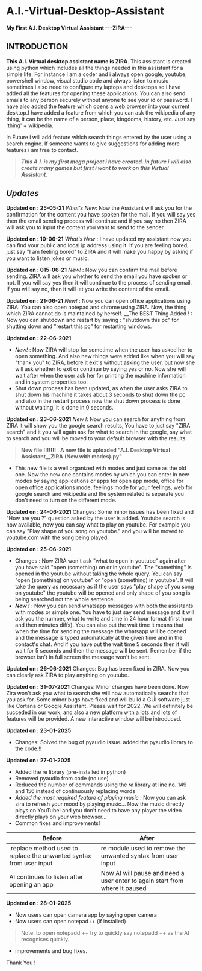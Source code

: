 # A.I.-Virtual-Desktop-Assistant
__My First A.I. Desktop Virtual Assistant ---ZIRA---__

## INTRODUCTION
__This A.I. Virtual desktop assistant name is ZIRA__. This assistant is created using python which includes all the things needed in this assistant for a simple life. For instance I am
a coder and i always open google, youtube, powershell window, visual studio code and always listen to music sometimes i also need to configure my laptops and desktops so i have 
added all the features for opening these applications. You can also send emails to any person securely without anyone to see your id or password. I have also added the feature 
which opens a web browser into your current desktop.I have added a feature from which you can ask the wikipedia of any thing, it can be the name of a person, place, kingdoms, 
history, etc. Just say 'thing' + wikipedia.

In Future i will add feature which search things entered by the user using a search engine. If someone wants to give suggestions for adding more features i am free to contact.

>__*This A.I. is my first mega project i have created. In future i will also create many games but first i want to work on this Virtual Assistant.*__

## *Updates*
__Updated on :  25-05-21__
*What's New*: Now the Assistant will ask you for the confirmation for the content you have spoken for the mail. If you will say yes then the email sending process will continue and if you say no then ZIRA will ask you to input the content you want to send to the sender. 

__Updated on :  10-06-21__
*What's New* :  I have updated my assistant now you can find your public and local ip address using it. If you are feeling bored, just say "I am feeling bored" to ZIRA and it will make you happy by asking if you want to listen jokes or music.

__Updated on :  015-06-21__
*New!* :  Now you can confirm the mail before sending. ZIRA will ask you whether to send the email you have spoken or not. If you will say yes then it will continue to the process of sending email. If you will say no, then it will let you write the content of the email.

__Updated on :  21-06-21__
*New!* : Now you can open office applications using ZIRA. You can also open notepad and chrome using ZIRA. Now, the thing which ZIRA cannot do is maintained by herself.
__The BEST Thing Added ! : Now you can shutdown and restart by saying : "shutdown this pc" for shutting down and "restart this pc" for restarting windows.

__Updated on : 22-06-2021__
* *New!* : Now ZIRA will stop for sometime when the user has asked her to open something. And also new things were added like when you will say "thank you" to ZIRA, before it exit's without asking the user, but now she will ask whether to exit or continue by saying yes or no. Now she will wait after when the user ask her for printing the machine information and in system properties too. 
* Shut down process has been updated, as when the user asks ZIRA to shut down his machine it takes about 3 seconds to shut down the pc and also in the restart process now the shut down process is done without waiting, it is done in 0 seconds.

__Updated on : 23-06-2021__
*New !*: Now you can search for anything from ZIRA it will show you the google search results, You have to just say "ZIRA search" and it you will again ask for what to search in the google, say what to search and you will be moved to your default browser with the results.

> __New file !!!!!!!  :  A new file is uploaded "A.I. Desktop Virtual Assistant__ZIRA__ __(New with modes).py"__. 
* This new file is a well organized with modes and just same as the old one. Now the new one contains modes by which you can enter in new modes by saying applications or apps for open app mode, office for open office applications mode, feelings mode for your feelings, web for google search and wikipedia and the system related is separate you don't need to turn on the different mode.

__Updated on : 24-06-2021__
Changes: Some minor issues has been fixed and "How are you ?" question asked by the user is added. Youtube search is now available, now you can say what to play on youtube. For example you can say "Play shape of you song on youtube." and you will be moved to youtube.com with the song being played.

__Updated on : 25-06-2021__
* Changes : Now ZIRA won't ask "what to open in youtube" again after you have said "open (something) on or in youtube". The "something" is opened in the youtube without taking the whole query. You can say "open (something) on youtube" or "open (something) in youtube". It will take the query as necessary as if the user says "play shape of you song on youtube" the youtube will be opened and only shape of you song is being searched not the whole sentence. 
* *__New !__* : Now you can send whatsapp messages with both the assistants with modes or simple one. You have to just say send message and it will ask you the number, what to write and time in 24 hour format (first hour and then minutes diffs). You can also put the wait time it means that when the time for sending the message the whatsapp will be opened and the message is typed automatically at the given time and in the contact's chat. And if you have put the wait time 5 seconds then it will wait for 5 seconds and then the message will be sent. Remember if the browser isn't in full screen the message won't be sent. 

__Updated on : 26-06-2021__
Changes: Bug has been fixed in ZIRA. Now you can clearly ask ZIRA to play anything on youtube.

__Updated on : 31-07-2021__
Changes: Minor changes have been done. Now Zira won't ask you what to search she will now automatically searchs that you ask for. Some minor bugs have fixed and will build a GUI software just like Cortana or Google Assistant. Please wait for 2022. We will definitely be succeded in our work, and also a new platform with a lots and lots of features will be provided. A new interactive window will be introduced. 

__Updated on : 23-01-2025__
* Changes: Solved the bug of pyaudio issue. added the pyaudio library to the code.!!

__Updated on : 27-01-2025__
* Added the re library (pre-installed in python)
* Removed pyaudio from code (no use)
* Reduced the number of commands using the *re* library at line no. 149 and 156 instead of continuously replacing words
* *Added the most required feature of playing music* : Now you can ask zira to refresh your mood by playing music... Now the music directly plays on YouTube! and you don't need to have any player the video directly plays on your web browser... 
* Common fixes and improvements!
  
| Before | After|
|--------| -----|
|.replace method used to replace the unwanted syntax from user input | re module used to remove the unwanted syntax from user input|
|AI continues to listen after opening an app | Now AI will pause and need a user enter to again start from where it paused|

__Updated on : 28-01-2025__
* Now users can open camera app by saying open camera
* Now users can open notepad++ (if installed)
> Note: to open notepadd ++ try to quickly say notepadd ++ as the AI recognises quickly.
* improvements and bug fixes.

Thank You ! 
